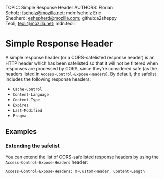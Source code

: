 TOPIC: Simple Response Header
AUTHORS: Florian Scholz; fscholz@mozilla.net; mdn:fscholz
         Eric Shepherd; eshepherd@mozilla.com; github:a2sheppy
         Teoli; teoli@mozilla.net; mdn:teoli

# Simple Response Header

A simple response header (or a CORS-safelisted response header) is an HTTP header
which has been safelisted so that it will not be filtered when responses are processed
by CORS, since they're considered safe (as the headers listed in
`Access-Control-Expose-Headers`). By default, the safelist includes the following response headers:

- `Cache-Control`
- `Content-Language`
- `Content-Type`
- `Expires`
- `Last-Modified`
- `Pragma`

## Examples

### Extending the safelist

You can extend the list of CORS-safelisted response headers by using the
`Access-Control-Expose-Headers` header:

```http
Access-Control-Expose-Headers: X-Custom-Header, Content-Length
```
